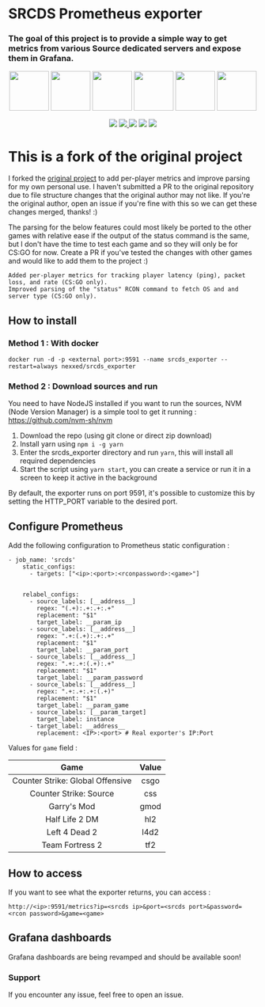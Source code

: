 # SRCDS Prometheus exporter

### The goal of this project is to provide a simple way to get metrics from various Source dedicated servers and expose them in Grafana.
<p align="center">
    <img src="./images/csgo.png" height="80">
    <img src="./images/css.png" height="80">
    <img src="./images/gmod.png" height="80">
    <img src="./images/hl2.png" height="80">
    <img src="./images/l4d2.png" height="80">
    <img src="./images/tf2.png" height="80">
</p>
<p align="center">
  <img src="https://img.shields.io/github/stars/nexxed/srcds_exporter?style=social">
  <a href="https://hub.docker.com/repository/docker/nexxed/srcds_exporter" alt="Activity">
    <img src="https://img.shields.io/docker/pulls/nexxed/srcds_exporter?logo=docker"/>
  </a>
  <img src="https://img.shields.io/docker/v/nexxed/srcds_exporter?logo=docker&sort=semver">
  <img src="https://img.shields.io/docker/image-size/nexxed/srcds_exporter/latest?logo=docker">
  <img src="https://img.shields.io/docker/stars/nexxed/srcds_exporter?logo=docker">
</p>

# This is a fork of the original project
I forked the [original project](https://github.com/Unyxos/srcds_exporter) to add per-player metrics and improve parsing for my own personal use. I haven't submitted a PR to the original repository due to file structure changes that the original author may not like. If you're the original author, open an issue if you're fine with this so we can get these changes merged, thanks! :)

The parsing for the below features could most likely be ported to the other games with relative ease if the output of the status command is the same, but I don't have the time to test each game and so they will only be for CS:GO for now. Create a PR if you've tested the changes with other games and would like to add them to the project :)

```
Added per-player metrics for tracking player latency (ping), packet loss, and rate (CS:GO only).
Improved parsing of the "status" RCON command to fetch OS and and server type (CS:GO only).
```

## How to install

### Method 1 : With docker
`docker run -d -p <external port>:9591 --name srcds_exporter --restart=always nexxed/srcds_exporter`

### Method 2 : Download sources and run

You need to have NodeJS installed if you want to run the sources, NVM (Node Version Manager) is a simple tool to get it running : https://github.com/nvm-sh/nvm

1. Download the repo (using git clone or direct zip download)
2. Install yarn using `npm i -g yarn`
2. Enter the srcds_exporter directory and run `yarn`, this will install all required dependencies
3. Start the script using `yarn start`, you can create a service or run it in a screen to keep it active in the background

By default, the exporter runs on port 9591, it's possible to customize this by setting the HTTP_PORT variable to the desired port.

## Configure Prometheus

Add the following configuration to Prometheus static configuration :

```
- job_name: 'srcds'
    static_configs:
      - targets: ["<ip>:<port>:<rconpassword>:<game>"]


    relabel_configs:
      - source_labels: [__address__]
        regex: "(.+):.+:.+:.+"
        replacement: "$1"
        target_label: __param_ip
      - source_labels: [__address__]
        regex: ".+:(.+):.+:.+"
        replacement: "$1"
        target_label: __param_port
      - source_labels: [__address__]
        regex: ".+:.+:(.+):.+"
        replacement: "$1"
        target_label: __param_password
      - source_labels: [__address__]
        regex: ".+:.+:.+:(.+)"
        replacement: "$1"
        target_label: __param_game
      - source_labels: [__param_target]
        target_label: instance
      - target_label: __address__
        replacement: <IP>:<port> # Real exporter's IP:Port
```

Values for `game` field :

| Game   |      Value      |
|:----------:|:-------------:|
| Counter Strike: Global Offensive |  csgo |
| Counter Strike: Source |    css   |
| Garry's Mod |    gmod   |
| Half Life 2 DM |    hl2   |
| Left 4 Dead 2 |    l4d2   |
| Team Fortress 2 |    tf2   |

## How to access

If you want to see what the exporter returns, you can access :

 `http://<ip>:9591/metrics?ip=<srcds ip>&port=<srcds port>&password=<rcon password>&game=<game>`

## Grafana dashboards

Grafana dashboards are being revamped and should be available soon!

### Support

If you encounter any issue, feel free to open an issue.
